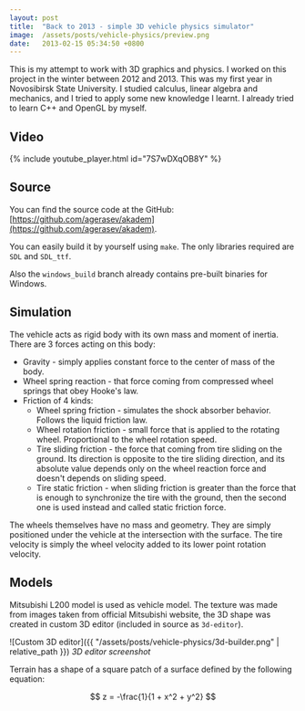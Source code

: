```yaml
---
layout: post
title:  "Back to 2013 - simple 3D vehicle physics simulator"
image:  /assets/posts/vehicle-physics/preview.png
date:   2013-02-15 05:34:50 +0800
---
```


This is my attempt to work with 3D graphics and physics. I worked on this project in the winter between 2012 and 2013. This was my first year in Novosibirsk State University. I studied calculus, linear algebra and mechanics, and I tried to apply some new knowledge I learnt. I already tried to learn C++ and OpenGL by myself.

## Video

{% include youtube_player.html id="7S7wDXqOB8Y" %}

## Source

You can find the source code at the GitHub: [https://github.com/agerasev/akadem](https://github.com/agerasev/akadem).

You can easily build it by yourself using `make`. The only libraries required are `SDL` and `SDL_ttf`.

Also the `windows_build` branch already contains pre-built binaries for Windows.

## Simulation

The vehicle acts as rigid body with its own mass and moment of inertia. There are 3 forces acting on this body:  

+ Gravity - simply applies constant force to the center of mass of the body.
+ Wheel spring reaction - that force coming from compressed wheel springs that obey Hooke's law.
+ Friction of 4 kinds:
  + Wheel spring friction - simulates the shock absorber behavior. Follows the liquid friction law.
  + Wheel rotation friction - small force that is applied to the rotating wheel. Proportional to the wheel rotation speed.
  + Tire sliding friction - the force that coming from tire sliding on the ground. Its direction is opposite to the tire sliding direction, and its absolute value depends only on the wheel reaction force and doesn't depends on sliding speed.
  + Tire static friction - when sliding friction is greater than the force that is enough to synchronize the tire with the ground, then the second one is used instead and called static friction force.

The wheels themselves have no mass and geometry. They are simply positioned under the vehicle at the intersection with the surface. The tire velocity is simply the wheel velocity added to its lower point rotation velocity.

## Models

Mitsubishi L200 model is used as vehicle model. The texture was made from images taken from official Mitsubishi website, the 3D shape was created in custom 3D editor (included in source as `3d-editor`).

![Custom 3D editor]({{ "/assets/posts/vehicle-physics/3d-builder.png" | relative_path }})
*3D editor screenshot*

Terrain has a shape of a square patch of a surface defined by the following equation:

$$
z = -\frac{1}{1 + x^2 + y^2}
$$
